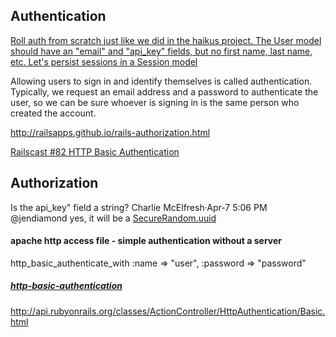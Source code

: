 ## Authentication

[Roll auth from scratch just like we did in the haikus project.
The User model should have an "email" and "api_key" fields, but no first name, last name, etc.
Let's persist sessions in a Session model](https://www.pivotaltracker.com/story/show/117089935)

Allowing users to sign in and identify themselves is called authentication. Typically, we request an email address and a password to authenticate the user, so we can be sure whoever is signing in is the same person who created the account.

http://railsapps.github.io/rails-authorization.html

[Railscast #82 HTTP Basic Authentication](http://railscasts.com/episodes/82-http-basic-authentication?view=comments)



## Authorization

Is the api_key" field a string?
Charlie McElfresh·Apr-7 5:06 PM
@jendiamond yes, it will be a [SecureRandom.uuid](http://ruby-doc.org/stdlib-2.2.2/libdoc/securerandom/rdoc/SecureRandom.html)

#### apache http access file - simple authentication without a server

http_basic_authenticate_with :name => "user", :password => "password" 

##### [http-basic-authentication](http://railscasts.com/episodes/82-http-basic-authentication)

http://api.rubyonrails.org/classes/ActionController/HttpAuthentication/Basic.html

